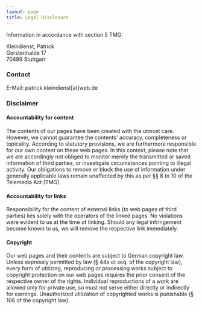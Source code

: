 ```yaml
---
layout: page
title: Legal Disclosure
---
```



Information in accordance with section 5 TMG:

Kleindienst, Patrick<br/>
Gerstenhalde 17<br/>
70499 Stuttgart<br/>

### Contact

E-Mail: patrick.kleindienst[at]web.de


### Disclaimer

#### Accountability for content
The contents of our pages have been created with the utmost care. However, we cannot guarantee the contents' accuracy, completeness or topicality. 
According to statutory provisions, we are furthermore responsible for our own content on these web pages. In this context, please note that we are accordingly not obliged to monitor merely the transmitted or saved information of third parties, or investigate circumstances pointing to illegal activity. 
Our obligations to remove or block the use of information under generally applicable laws remain unaffected by this as per §§ 8 to 10 of the Telemedia Act (TMG).

#### Accountability for links
Responsibility for the content of external links (to web pages of third parties) lies solely with the operators of the linked pages. No violations were evident to us at the time of linking. Should any legal infringement become known to us, we will remove the respective link immediately.

#### Copyright
Our web pages and their contents are subject to German copyright law. Unless expressly permitted by law (§ 44a et seq. of the copyright law), every form of utilizing, reproducing or processing works subject to copyright protection on our web pages requires the prior consent of the respective owner of the rights. Individual reproductions of a work are allowed only for private use, so must not serve either directly or indirectly for earnings. Unauthorized utilization of copyrighted works is punishable (§ 106 of the copyright law).
